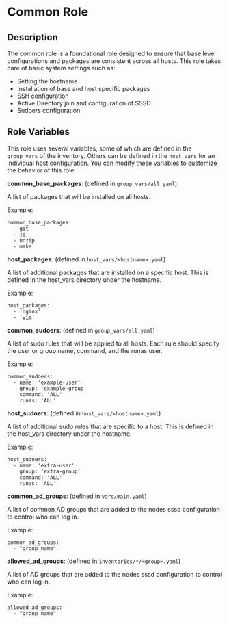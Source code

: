 # Common Role

## Description
The common role is a foundational role designed to ensure that base level configurations and packages are consistent across all hosts. This role takes care of basic system settings such as:

- Setting the hostname
- Installation of base and host specific packages
- SSH configuration
- Active Directory join and configuration of SSSD
- Sudoers configuration

## Role Variables

This role uses several variables, some of which are defined in the `group_vars` of the inventory. Others can be defined in the `host_vars` for an individual host configuration. You can modify these variables to customize the behavior of this role.

**common_base_packages**: (defined in `group_vars/all.yaml`)

A list of packages that will be installed on all hosts. 

Example:
```
common_base_packages:
  - git
  - jq
  - unzip
  - make
```

**host_packages**: (defined in `host_vars/<hostname>.yaml`)

A list of additional packages that are installed on a specific host. This is defined in the host_vars directory under the hostname.

Example:
```
host_packages:
  - 'nginx'
  - 'vim'
```

**common_sudoers**: (defined in `group_vars/all.yaml`)

A list of sudo rules that will be applied to all hosts. Each rule should specify the user or group name, command, and the runas user.

Example:
```
common_sudoers:
  - name: 'example-user'
    group: 'example-group'
    command: 'ALL'
    runas: 'ALL'
```

**host_sudoers**: (defined in `host_vars/<hostname>.yaml`)

A list of additional sudo rules that are specific to a host. This is defined in the host_vars directory under the hostname.

Example:
```
host_sudoers:
  - name: 'extra-user'
    group: 'extra-group'
    command: 'ALL'
    runas: 'ALL'
```

**common_ad_groups**: (defined in `vars/main.yaml`)

A list of common AD groups that are added to the nodes sssd configuration to control who can log in.

Example:
```
common_ad_groups:
  - "group_name"
```

**allowed_ad_groups**: (defined in `inventories/*/<group>.yaml`)

A list of AD groups that are added to the nodes sssd configuration to control who can log in.

Example:
```
allowed_ad_groups:
  - "group_name"
```